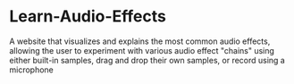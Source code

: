 # Learn-Audio-Effects
A website that visualizes and explains the most common audio effects, allowing the user to experiment with various audio effect "chains" using either built-in samples, drag and drop their own samples, or record using a microphone 
